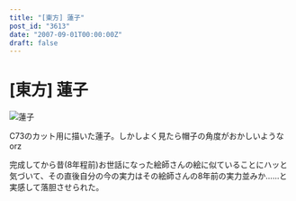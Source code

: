 ```yaml
---
title: "[東方] 蓮子"
post_id: "3613"
date: "2007-09-01T00:00:00Z"
draft: false
---
```


# [東方] 蓮子

![蓮子](/image/illustrations/mono/2004-2007/c73_renko_s.png)  
  
C73のカット用に描いた蓮子。しかしよく見たら帽子の角度がおかしいようなorz  
  
完成してから昔(8年程前)お世話になった絵師さんの絵に似ていることにハッと気づいて、その直後自分の今の実力はその絵師さんの8年前の実力並みか……と実感して落胆させられた。
